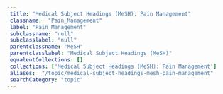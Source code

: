 ```yaml
--- 
 title: "Medical Subject Headings (MeSH): Pain Management" 
 classname:  "Pain_Management" 
 label: "Pain Management" 
 subclassname: "null" 
 subclasslabel: "null" 
 parentclassname: "MeSH" 
 parentclasslabel: "Medical Subject Headings (MeSH)" 
 equalentCollections: [] 
 collections: ['Medical Subject Headings (MeSH): Pain Management']
 aliases:  "/topic/medical-subject-headings-mesh-pain-management"  
 searchCategory: "topic" 
---
```

